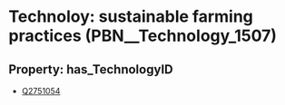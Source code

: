 # Technoloy: __sustainable farming practices__ (PBN__Technology_1507)

## Property: has_TechnologyID

* [Q2751054](Q2751054)

